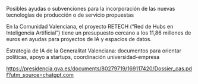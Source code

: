 Posibles ayudas o subvenciones para la incorporación de las nuevas tecnologías de producción o de servicio propuestas

En la Comunidad Valenciana, el proyecto RETECH (“Red de Hubs en Inteligencia Artificial”) tiene un presupuesto cercano a los 11,86 millones de euros en ayudas para proyectos de IA y espacios de datos.

Estrategia de IA de la Generalitat Valenciana: documentos para orientar políticas, apoyo a startups, coordinación universidad-empresa

https://presidencia.gva.es/documents/80279719/169117420/Dossier_cas.pdf?utm_source=chatgpt.com
